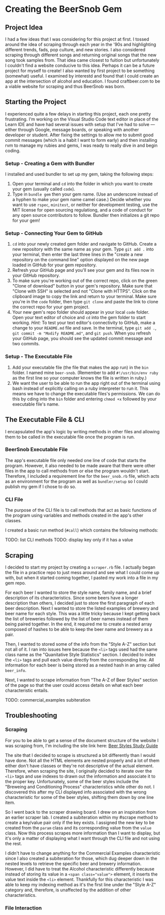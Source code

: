 # Creating the BeerSnob Gem

## Project Idea

I had a few ideas that I was considering for this project at first. I 
tossed around the idea of scraping through each year in the '90s and 
highlighting different trends, fads, pop culture, and new stories. I also 
considered scraping through different songs and returning original songs 
that the new song took samples from. That idea came closest to fuition but 
unfortunately I couldn't find a website conducive to this idea. Perhaps it 
can be a future project for myself to create! I also wanted by first 
project to be something (somewhat) useful. I examined by interestd and 
found that I could create an app at the intersection of alcohol and 
education. I found craftbeer.com to be a viable website for scraping and 
thus BeerSnob was born.

## Starting the Project

I experienced quite a few delays in starting this project, each one pretty 
frustrating. I'm working on the Visual Studio Code text editor in place 
of the Learn IDE and have had several issues with setup that I've had to 
solve — either through Google, message boards, or speaking with another 
developer or student. After fixing the settings to allow me to submit 
good commit messages (which is a habit I want to form early) and then 
installing rvm to manage my rubies and gems, I was ready to really dive 
in and begin coding.

### Setup - Creating a Gem with Bundler

I installed and used bundler to set up my gem, taking the following steps: 
1. Open your terminal and `cd` into the folder in which you want to create 
your gem (usually called `code`).
2. Type in `bundle gem` then your gem name. (Use an underscore instead of 
a hyphen to make your gem name camel case.) Decide whether you want to use 
`rspec`, `minitest`, or neither for development testing, use the MIT 
license for open sourcing regulationg, and a code of conduct for any open 
source contributors to follow. Bundler then initializes a git repo for 
your gem!

### Setup - Connecting Your Gem to GitHub

1. `cd` into your newly created gem folder and navigate to GitHub. Create 
a new repository with the same name as your gem. Type `git add .` into 
your terminal, then enter the last three lines in the "create a new 
repository on the command line" option displayed on the new page loaded 
in GitHub for your gem repository.
2. Refresh your GitHub page and you'll see your gem and its files now in 
your GitHub repository.
3. To make sure you're working out of the correct repo, click on the green 
"Clone of download" button in your gem's repository. Make sure that "Clone 
with SSH" is selected and not "Clone with HTTPS". Click on the clipboard 
image to copy the link and return to your terminal. Make sure you're in 
the `code` folder, then type `git clone` and paste the link to clone the 
correct repo for your gem project.
4. Your new gem's repo folder should appear in your local `code` folder. 
Open your text editor of choice and `cd` into the gem folder to start 
working.
  _Hint:_ To test your text editor's connectivity to GitHub, make a change 
  to your `README.md` file and save. In the terminal, type `git add .`, 
  `git commit -m "Modify README.md"`, and `git push`. When you refresh 
  your GitHub page, you should see the updated commit message and two 
  commits.

### Setup - The Executable File

1. Add your executable file (the file that makes the app run) in the `bin` 
folder. I named mine `beer-snob`. (Remember to add `#!/usr/bin/env ruby` 
as the first line so your computer knows the file is written in ruby.)
2. We want the user to be able to run the app right out of the terminal 
using bash instead of explicitly calling on a ruby interpreter to run it. 
This means we have to change the executable files's permissions. We can 
do this by cding into the `bin` folder and entering `chmod +x` followed 
by your executable file's name.

## The Executable File & CLI

I encapsulated the app's logic by writing methods in other files and 
allowing them to be called in the executable file once the program is run.

### BeerSnob Executable File

The app's executable file only needed one line of code that starts the 
program. However, it also needed to be made aware that there were other 
files in the app to call methods from or else the program wouldn't start. 
Therefore, I included a requirement line for the `beer_snob.rb` file, 
which acts as an environment for the program as well as `bundler/setup` so 
I could publish my gem if I chose to do so.

### CLI File

The purpose of the CLI file is to call methods that act as basic functions 
of the program using variables and methods created in the app's other 
classes.

I created a basic run method (`#call`) which contains the following 
methods: 

TODO: list CLI methods
TODO: display key only if it has a value

## Scraping

I decided to start my project by creating a `scraper.rb` file. I actually 
began the file in a practice repo to just mess around and see what I could 
come up with, but when it started coming together, I pasted my work into a 
file in my gem repo.

For each beer I wanted to store the style name, family name, and a brief 
description of its characteristics. Since some beers have a longer 
description than others, I decided just to store the first paragraph of 
each beer description. Next I wanted to store the listed examples of 
brewery and beer name for each style. This was a little tricky because I 
kept getting back the list of breweries followed by the list of beer names 
instead of them being paired together. In the end, it required me to 
create a nested array composed of hashes to be able to keep the beer name 
and brewery as a pair.
 
Then, I wanted to stored some of the info from the "Style A-Z" section 
but not all of it. I ran into issues here because the `<li>` tags used 
had the same class name as the "Quanitative Style Statistics" section. I 
decided to index the `<li>` tags and pull each value directly from the 
corresponding line. All information for each beer is being stored as a 
nested hash in an array called `beer_info`.

Next, I wanted to scrape information from "The A-Z of Beer Styles" section 
of the page so that the user could access details on what each beer 
characteristic entails.

TODO: commercial_examples subiteration

## Troubleshooting

### Scraping

For you to be able to get a sense of the document structure of the website 
I was scraping from, I'm including the site link here: 
[Beer Styles Study Guide](https://www.craftbeer.com/beer/beer-styles-guide)

The site that I decided to scrape is structured a bit differently than I 
would have done. Not all the HTML elements are nested properly and a lot 
of them either don't have classes or they're not descriptive of the actual 
element. Therefore, when scraping the site, I originally decided to 
iterate over the `<li>` tags and use indexes to drawn out the information 
and associate it to the proper key. Unfortunately, some of the beer styles 
include the "Breweing and Conditioning Process" characteristics while 
other do not. I discovered this after my CLI displayed info associated 
with the wrong characteristic for some of the beer styles, shifting them 
down by one line item.

So I went back to the scraper drawing board. I drew on an inspiration from 
an earlier scraper lab. I created a subiteration within my #scrape method 
to create a key/value pair only if the key exists. I assigned the new key 
to be created from the `param` class and its corresponding value from the 
`value` class. Now this process scrapes more information than I want to 
display, but it's only a matter of displaying what I want through the CLI 
file and not using the rest.

I didn't have to change anything for the Commercial Examples characteristic 
since I also created a subiteration for those, which dug deeper down in 
the nested levels to retrieve the specific beer and brewery information. 
However, I did have to treat the Alcohol characteristic differently because 
instead of storing its value in a `<span class="value">` element, it 
inserts the value text inside the `<li>` element. Thankfully for this 
characteristic I was able to keep my indexing method as it's the first 
line under the "Style A-Z" category and, therefore, is unaffected by the 
addition of other characteristics.

### File Interaction